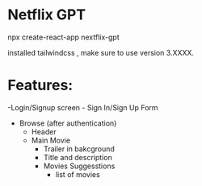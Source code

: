 # Netflix GPT

npx create-react-app nextflix-gpt

installed tailwindcss , make sure to use version 3.XXXX.

# Features:

-Login/Signup screen
    - Sign In/Sign Up Form

- Browse (after authentication)
    - Header
    - Main Movie
        - Trailer in bakcground
        - Title and description
        - Movies Suggesstions
            - list of movies